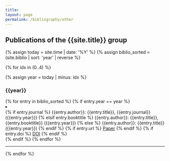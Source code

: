 ```yaml
---
title:
layout: page
permalink: /bibliography/other
---
```



<h2> Publications of the {{site.title}} group </h2>

{% assign today = site.time | date: '%Y' %}
{% assign biblio_sorted = (site.biblio | sort: 'year' | reverse %}

{% for idx in (0..4) %}

{% assign year = today | minus: idx %}

<div class="bibliography_header">
<h3>{{year}}</h3>
</div>

<div class="bibliography">
  {% for entry in biblio_sorted %}
    {% if entry.year == year %}
    <li>
      <div class="text-justify">
        {% if entry.journal %}
            {{entry.author}}: {{entry.title}}, {{entry.journal}} ({{entry.year}})
        {% elsif entry.booktitle %}
            {{entry.author}}: {{entry.title}}, {{entry.booktitle}} ({{entry.year}})
        {% else %}
            {{entry.author}}: {{entry.title}} ({{entry.year}})
        {% endif %}
        {% if entry.url %}
          <a href="{{entry.url}}" class="icon fa-cloud-download" target="_blank"><span class="label">Paper</span></a>
        {% endif %}
        {% if entry.doi %}
          <a href="http://doi.org/{{entry.doi}}" class="icon fa-500px" target="_blank"><span class="label">DOI</span></a>
        {% endif %}
      </div>
    </li>
    {% endif %}
  {% endfor %}
</div>
<hr>

{% endfor %}

